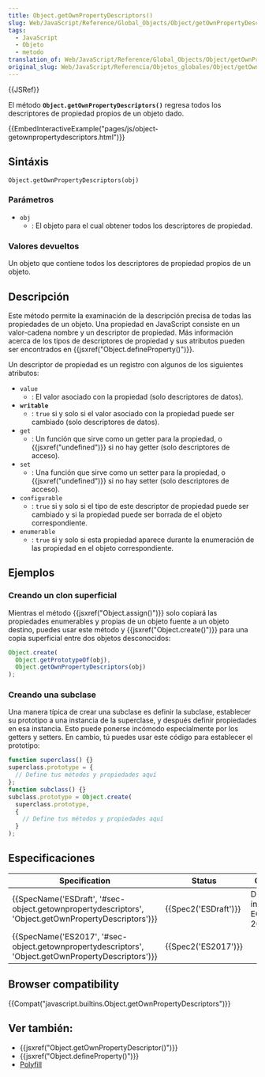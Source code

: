 ```yaml
---
title: Object.getOwnPropertyDescriptors()
slug: Web/JavaScript/Reference/Global_Objects/Object/getOwnPropertyDescriptors
tags:
  - JavaScript
  - Objeto
  - metodo
translation_of: Web/JavaScript/Reference/Global_Objects/Object/getOwnPropertyDescriptors
original_slug: Web/JavaScript/Referencia/Objetos_globales/Object/getOwnPropertyDescriptors
---
```

{{JSRef}}

El método **`Object.getOwnPropertyDescriptors()`** regresa todos los descriptores de propiedad propios de un objeto dado.

{{EmbedInteractiveExample("pages/js/object-getownpropertydescriptors.html")}}

## Sintáxis

```
Object.getOwnPropertyDescriptors(obj)
```

### Parámetros

- `obj`
  - : El objeto para el cual obtener todos los descriptores de propiedad.

### Valores devueltos

Un objeto que contiene todos los descriptores de propiedad propios de un objeto.

## Descripción

Este método permite la examinación de la descripción precisa de todas las propiedades de un objeto. Una propiedad en JavaScript consiste en un valor-cadena nombre y un descriptor de propiedad. Más información acerca de los tipos de descriptores de propiedad y sus atributos pueden ser encontrados en {{jsxref("Object.defineProperty()")}}.

Un descriptor de propiedad es un registro con algunos de los siguientes atributos:

- `value`
  - : El valor asociado con la propiedad (solo descriptores de datos).
- **`writable`**
  - : `true` si y solo si el valor asociado con la propiedad puede ser cambiado (solo descriptores de datos).
- `get`
  - : Un función que sirve como un getter para la propiedad, o {{jsxref("undefined")}} si no hay getter (solo descriptores de acceso).
- `set`
  - : Una función que sirve como un setter para la propiedad, o {{jsxref("undefined")}} si no hay setter (solo descriptores de acceso).
- `configurable`
  - : `true` si y solo si el tipo de este descriptor de propiedad puede ser cambiado y si la propiedad puede ser borrada de el objeto correspondiente.
- `enumerable`
  - : `true` si y solo si esta propiedad aparece durante la enumeración de las propiedad en el objeto correspondiente.

## Ejemplos

### Creando un clon superficial

Mientras el método {{jsxref("Object.assign()")}} solo copiará las propiedades enumerables y propias de un objeto fuente a un objeto destino, puedes usar este método y {{jsxref("Object.create()")}} para una copia superficial entre dos objetos desconocidos:

```js
Object.create(
  Object.getPrototypeOf(obj),
  Object.getOwnPropertyDescriptors(obj)
);
```

### Creando una subclase

Una manera típica de crear una subclase es definir la subclase, establecer su prototipo a una instancia de la superclase, y después definir propiedades en esa instancia. Esto puede ponerse incómodo especialmente por los getters y setters. En cambio, tú puedes usar este código para establecer el prototipo:

```js
function superclass() {}
superclass.prototype = {
  // Define tus métodos y propiedades aquí
};
function subclass() {}
subclass.prototype = Object.create(
  superclass.prototype,
  {
    // Define tus métodos y propiedades aquí
  }
);
```

## Especificaciones

| Specification                                                                                                                        | Status                       | Comment                                |
| ------------------------------------------------------------------------------------------------------------------------------------ | ---------------------------- | -------------------------------------- |
| {{SpecName('ESDraft', '#sec-object.getownpropertydescriptors', 'Object.getOwnPropertyDescriptors')}} | {{Spec2('ESDraft')}} | Definición inicial en ECMAScript 2017. |
| {{SpecName('ES2017', '#sec-object.getownpropertydescriptors', 'Object.getOwnPropertyDescriptors')}} | {{Spec2('ES2017')}}     |                                        |

## Browser compatibility

{{Compat("javascript.builtins.Object.getOwnPropertyDescriptors")}}

## Ver también:

- {{jsxref("Object.getOwnPropertyDescriptor()")}}
- {{jsxref("Object.defineProperty()")}}
- [Polyfill](https://github.com/tc39/proposal-object-getownpropertydescriptors)
